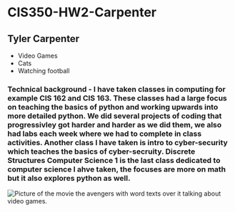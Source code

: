 # CIS350-HW2-Carpenter
## Tyler Carpenter
- Video Games
- Cats
- Watching football
### Technical background - I have taken classes in computing for example CIS 162 and CIS 163. These classes had a large focus on teaching the basics of python and working upwards into more detailed python. We did several projects of coding that progressivley got harder and harder as we did them, we also had labs each week where we had to complete in class activities. Another class I have taken is intro to cyber-security which teaches the basics of cyber-secruity. Discrete Structures Computer Science 1 is the last class dedicated to computer science I ahve taken, the focuses are more on math but it also explores python as well.
![Picture of the movie the avengers with word texts over it talking about video games.](https://www.ebaumsworld.com/pictures/23-gaming-memes-to-give-your-thumbs-a-rest/86276419/)
